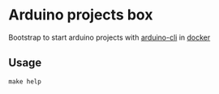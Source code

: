 # Arduino projects box

Bootstrap to start arduino projects with [arduino-cli](https://github.com/arduino/arduino-cli) in [docker](https://github.com/docker)

## Usage

```shell
make help
```
